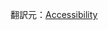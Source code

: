 翻訳元：[Accessibility](https://developer.apple.com/design/human-interface-guidelines/ios/app-architecture/accessibility/)
